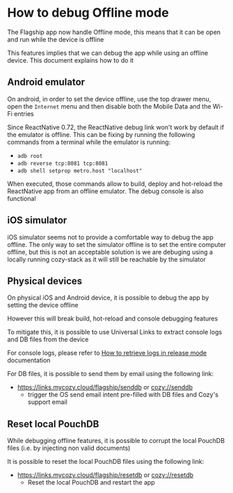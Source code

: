 # How to debug Offline mode

The Flagship app now handle Offline mode, this means that it can be open and run while the device is offline

This features implies that we can debug the app while using an offline device. This document explains how to do it

## Android emulator

On android, in order to set the device offline, use the top drawer menu, open the `Internet` menu and then disable both the Mobile Data and the Wi-Fi entries 

Since ReactNative 0.72, the ReactNative debug link won't work by default if the emulator is offline. This can be fixing by running the following commands from a terminal while the emulator is running:
- `adb root`
- `adb reverse tcp:8081 tcp:8081`
- `adb shell setprop metro.host "localhost"`

When executed, those commands allow to build, deploy and hot-reload the ReactNative app from an offline emulator. The debug console is also functional

## iOS simulator

iOS simulator seems not to provide a comfortable way to debug the app offline. The only way to set the simulator offline is to set the entire computer offline, but this is not an acceptable solution is we are debuging using a locally running cozy-stack as it will still be reachable by the simulator

## Physical devices

On physical iOS and Android device, it is possible to debug the app by setting the device offline

However this will break build, hot-reload and console debugging features

To mitigate this, it is possible to use Universal Links to extract console logs and DB files from the device

For console logs, please refer to [How to retrieve logs in release mode](how-to-retrieve-logs-in-release.md) documentation

For DB files, it is possible to send them by email using the following link:

- https://links.mycozy.cloud/flagship/senddb or [cozy://senddb](cozy://senddb)
  - trigger the OS send email intent pre-filled with DB files and Cozy's support email

## Reset local PouchDB

While debugging offline features, it is possible to corrupt the local PouchDB files (i.e. by injecting non valid documents)

It is possible to reset the local PouchDB files using the following link:

- https://links.mycozy.cloud/flagship/resetdb or [cozy://resetdb](cozy://resetdb)
  - Reset the local PouchDB and restart the app
